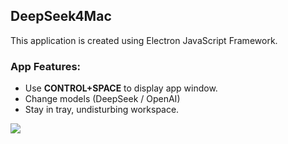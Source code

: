 ## DeepSeek4Mac
This application is created using Electron JavaScript Framework.
### App Features:
- Use <b>CONTROL+SPACE</b> to display app window.</br>
- Change models (DeepSeek / OpenAI)</br>
- Stay in tray, undisturbing workspace.

![](https://github.com/MindOfBear/DeepSeek4Mac/blob/main/preview.gif)
